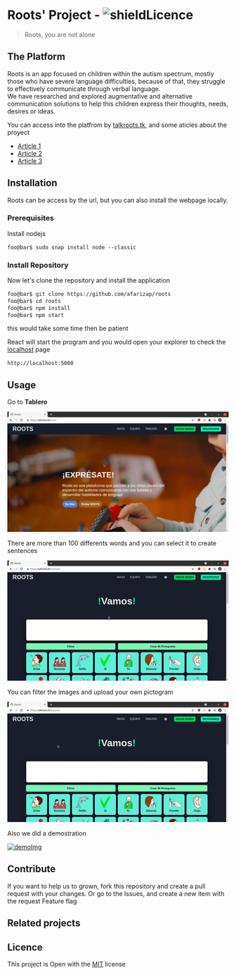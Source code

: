 # Roots' Project - ![shieldLicence]

> Roots, you are not alone

## The Platform

Roots is an app focused on children within the autism spectrum, mostly those
who have severe language difficulties, because of that,  they struggle to
effectively communicate through verbal language.<br/>
We have researched and  explored augmentative and alternative communication
solutions to help this children express their thoughts, needs, desires or
ideas.

You can access into the platfrom by [talkroots.tk](https://talkroots.tk), and
some aticles about the proyect
 - [Article 1][art1]
 - [Article 2][art2]
 - [Article 3][art3]

## Installation

Roots can be access by the url, but you can also install the webpage locally.

### Prerequisites
Install nodejs
```console
foo@bar$ sudo snap install node --classic
```

### Install Repository
Now let's clone the repository and install the application

```console
foo@bar$ git clone https://github.com/afarizap/roots
foo@bar$ cd roots
foo@bar$ npm install
foo@bar$ npm start
```
this would take some time then be patient

React will start the program and you would open your explorer to check the
[localhost](http://localhost:5000) page

```
http://localhost:5000
```

## Usage
Go to **Tablero**

![gifGotoTab]

There are more than 100 differents words and you can select it to create
sentences

![gifSelectWords]

You can filter the images and upload your own pictogram

![gifFeatures1]


Also we did a demostration

[![demoImg]][demoVid]


## Contribute

If you want to help us to grown, fork this repository and create a pull request
with your changes. Or go to the Issues, and create a new item with the request 
Feature flag

## Related projects

## Licence

This project is Open with the [MIT][license] license



<!--Links-->
[art1]:https://medium.com
[art2]:https://medium.com
[art3]:https://medium.com
[demoVid]:https://www.youtube.com/watch?v=1aPUyiU04vE
[demoImg]:https://img.youtube.com/vi/1aPUyiU04vE/hqdefault.jpg
[gifGotoTab]:public/assets/demo-tablero.gif
[gifSelectWords]:public/assets/demo-selectwords.gif
[gifFeatures1]:public/assets/demo-features1.gif
[shieldLicence]:https://img.shields.io/github/license/afarizap/roots
[license]:LICENSE

